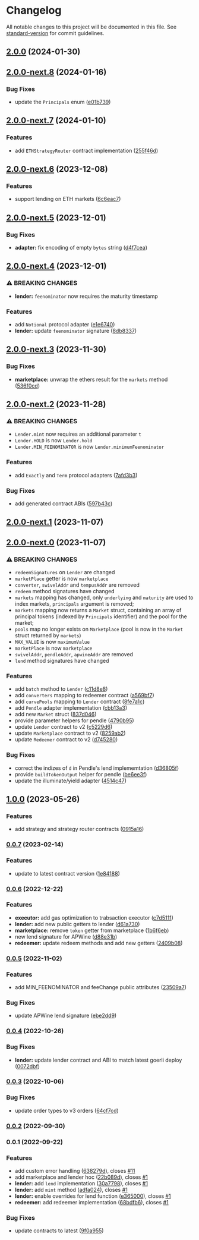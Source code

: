 # Changelog

All notable changes to this project will be documented in this file. See [standard-version](https://github.com/conventional-changelog/standard-version) for commit guidelines.

## [2.0.0](https://github.com/Swivel-Finance/illuminate-js/compare/v2.0.0-next.8...v2.0.0) (2024-01-30)

## [2.0.0-next.8](https://github.com/Swivel-Finance/illuminate-js/compare/v2.0.0-next.7...v2.0.0-next.8) (2024-01-16)


### Bug Fixes

* update the `Principals` enum ([e01b739](https://github.com/Swivel-Finance/illuminate-js/commit/e01b739959fe60015b1b06cadebd32e141d52d85))

## [2.0.0-next.7](https://github.com/Swivel-Finance/illuminate-js/compare/v2.0.0-next.6...v2.0.0-next.7) (2024-01-10)


### Features

* add `ETHStrategyRouter` contract implementation ([255f46d](https://github.com/Swivel-Finance/illuminate-js/commit/255f46d3a0849a451f7a530bc368573d8d5163f5))

## [2.0.0-next.6](https://github.com/Swivel-Finance/illuminate-js/compare/v2.0.0-next.5...v2.0.0-next.6) (2023-12-08)


### Features

* support lending on ETH markets ([6c6eac7](https://github.com/Swivel-Finance/illuminate-js/commit/6c6eac7b953b9584b43df1c6f954774a99494542))

## [2.0.0-next.5](https://github.com/Swivel-Finance/illuminate-js/compare/v2.0.0-next.4...v2.0.0-next.5) (2023-12-01)


### Bug Fixes

* **adapter:** fix encoding of empty `bytes` string ([d4f7cea](https://github.com/Swivel-Finance/illuminate-js/commit/d4f7cea44fb375e692d03a39459e3b0613fb6323))

## [2.0.0-next.4](https://github.com/Swivel-Finance/illuminate-js/compare/v2.0.0-next.3...v2.0.0-next.4) (2023-12-01)


### ⚠ BREAKING CHANGES

* **lender:** `feenominator` now requires the maturity timestamp

### Features

* add `Notional` protocol adapter ([e1e6740](https://github.com/Swivel-Finance/illuminate-js/commit/e1e67402b733dece2f8840ace422cd309ca32de0))
* **lender:** update `feenominator` signature ([8db8337](https://github.com/Swivel-Finance/illuminate-js/commit/8db83374baadd94462f0b740026caf7dce27ce97))

## [2.0.0-next.3](https://github.com/Swivel-Finance/illuminate-js/compare/v2.0.0-next.2...v2.0.0-next.3) (2023-11-30)


### Bug Fixes

* **marketplace:** unwrap the ethers result for the `markets` method ([536f0cd](https://github.com/Swivel-Finance/illuminate-js/commit/536f0cd6674b2cc0db0b4b83390b67d0d12f6cc2))

## [2.0.0-next.2](https://github.com/Swivel-Finance/illuminate-js/compare/v2.0.0-next.1...v2.0.0-next.2) (2023-11-28)


### ⚠ BREAKING CHANGES

* `Lender.mint` now requires an additional parameter `t`
* `Lender.HOLD` is now `Lender.hold`
* `Lender.MIN_FEENOMINATOR` is now `Lender.minimumFeenominator`

### Features

* add `Exactly` and `Term` protocol adapters ([7afd3b3](https://github.com/Swivel-Finance/illuminate-js/commit/7afd3b36e94a8769eab6b138db93eb3b41a9d94d))


### Bug Fixes

* add generated contract ABIs ([597b43c](https://github.com/Swivel-Finance/illuminate-js/commit/597b43c32c70438b58116e29d7a45b1642ff19f6))

## [2.0.0-next.1](https://github.com/Swivel-Finance/illuminate-js/compare/v2.0.0-next.0...v2.0.0-next.1) (2023-11-07)

## [2.0.0-next.0](https://github.com/Swivel-Finance/illuminate-js/compare/v1.0.0...v2.0.0-next.0) (2023-11-07)


### ⚠ BREAKING CHANGES

* `redeemSignatures` on `Lender` are changed
* `marketPlace` getter is now `marketplace`
* `converter`, `swivelAddr` and `tempusAddr` are removed
* `redeem` method signatures have changed
* `markets` mapping has changed, only `underlying` and `maturity` are used to index markets, `principals` argument is removed;
* `markets` mapping now returns a `Market` struct, containing an array of principal tokens (indexed by `Principals` identifier) and the pool for the market;
* `pools` map no longer exists on `Marketplace` (pool is now in the `Market` struct returned by `markets`)
* `MAX_VALUE` is now `maximumValue`
* `marketPlace` is now `marketplace`
* `swivelAddr`, `pendleAddr`, `apwineAddr` are removed
* `lend` method signatures have changed

### Features

* add `batch` method to `Lender` ([c11d8e8](https://github.com/Swivel-Finance/illuminate-js/commit/c11d8e842ea18f5fb2eaea3ed3068e68bcb00fb2))
* add `converters` mapping to redeemer contract ([a569bf7](https://github.com/Swivel-Finance/illuminate-js/commit/a569bf72bb1cefe7462c8e94afa9d40de9f14501))
* add `curvePools` mapping to `Lender` contract ([8fe7a1c](https://github.com/Swivel-Finance/illuminate-js/commit/8fe7a1c6de0e491741f3441450bf98f14d7c37c1))
* add `Pendle` adapter implementation ([cbb13a3](https://github.com/Swivel-Finance/illuminate-js/commit/cbb13a337af81d075ab2a1edf866632a27f4dcf4))
* add new `Market` struct ([837d046](https://github.com/Swivel-Finance/illuminate-js/commit/837d0462f37750ad581803356a98f65a1984c82d))
* provide parameter helpers for pendle ([4790b95](https://github.com/Swivel-Finance/illuminate-js/commit/4790b9510e66693ddcd8ea85e2cfb0a487ef9e08))
* update `Lender` contract to v2 ([c5229d6](https://github.com/Swivel-Finance/illuminate-js/commit/c5229d69457f3c610b16bef852de71de6be9f305))
* update `Marketplace` contract to v2 ([8259ab2](https://github.com/Swivel-Finance/illuminate-js/commit/8259ab2c1f90e3ecf5a6dc5010aea055bd3cd13e))
* update `Redeemer` contract to v2 ([d745280](https://github.com/Swivel-Finance/illuminate-js/commit/d74528069dfab8f711bd3d7c1a932195c2b7f476))


### Bug Fixes

* correct the indizes of `d` in Pendle's lend implememtation ([d36805f](https://github.com/Swivel-Finance/illuminate-js/commit/d36805fbbb0be4781d9826deb8ff71d6e1130947))
* provide `buildTokenOutput` helper for pendle ([be6ee3f](https://github.com/Swivel-Finance/illuminate-js/commit/be6ee3f20c623654ba8adcdc156456233f42d089))
* update the illuminate/yield adapter ([4514c47](https://github.com/Swivel-Finance/illuminate-js/commit/4514c470e07e631a7ccb00eeb2f88ef96d4f366e))

## [1.0.0](https://github.com/Swivel-Finance/illuminate-js/compare/v0.0.7...v1.0.0) (2023-05-26)


### Features

* add strategy and strategy router contracts ([0915a16](https://github.com/Swivel-Finance/illuminate-js/commit/0915a166ff40710b82d14465650d3b45ad4c218a))

### [0.0.7](https://github.com/Swivel-Finance/illuminate-js/compare/v0.0.6...v0.0.7) (2023-02-14)


### Features

* update to latest contract version ([1e84188](https://github.com/Swivel-Finance/illuminate-js/commit/1e841887bae2f8e61240b7c244a922d03a75a9cb))

### [0.0.6](https://github.com/Swivel-Finance/illuminate-js/compare/v0.0.5...v0.0.6) (2022-12-22)


### Features

* **executor:** add gas optimization to trabsaction executor ([c7d5111](https://github.com/Swivel-Finance/illuminate-js/commit/c7d5111afc3a7dd61fcf65852825175a9138dab4))
* **lender:** add new public getters to lender ([d61a730](https://github.com/Swivel-Finance/illuminate-js/commit/d61a730fe28d5c68c81dcbdbdd37ac853f5e2f2d))
* **marketplace:** remove `token` getter from marketplace ([1b6f6eb](https://github.com/Swivel-Finance/illuminate-js/commit/1b6f6ebe392eecf65e06a81fcd024bbf44326d19))
* new lend signature for APWine ([d88e31b](https://github.com/Swivel-Finance/illuminate-js/commit/d88e31bfcfd7569c0bce99fc5d5236fe0d2d083d))
* **redeemer:** update redeem methods and add new getters ([2409b08](https://github.com/Swivel-Finance/illuminate-js/commit/2409b08327dd06d05ee4b7eb75bf8503e1a751af))

### [0.0.5](https://github.com/Swivel-Finance/illuminate-js/compare/v0.0.4...v0.0.5) (2022-11-02)


### Features

* add MIN_FEENOMINATOR and feeChange public attributes ([23509a7](https://github.com/Swivel-Finance/illuminate-js/commit/23509a73fbf14935a7d26f0d53dd24295847c12e))


### Bug Fixes

* update APWine lend signature ([ebe2dd9](https://github.com/Swivel-Finance/illuminate-js/commit/ebe2dd91f4dbbd9de8d8ff9b4ba7e3a53c56edd3))

### [0.0.4](https://github.com/Swivel-Finance/illuminate-js/compare/v0.0.3...v0.0.4) (2022-10-26)


### Bug Fixes

* **lender:** update lender contract and ABI to match latest goerli deploy ([0072dbf](https://github.com/Swivel-Finance/illuminate-js/commit/0072dbf6f7b2281f2c138563f3b8e99005eea0f6))

### [0.0.3](https://github.com/Swivel-Finance/illuminate-js/compare/v0.0.2...v0.0.3) (2022-10-06)


### Bug Fixes

* update order types to v3 orders ([64cf7cd](https://github.com/Swivel-Finance/illuminate-js/commit/64cf7cd94688b401279f462228d1c7f279532e9a))

### [0.0.2](https://github.com/Swivel-Finance/illuminate-js/compare/v0.0.1...v0.0.2) (2022-09-30)

### 0.0.1 (2022-09-22)


### Features

* add custom error handling ([638279d](https://github.com/Swivel-Finance/illuminate-js/commit/638279d5fc55168e7fa98c396b53b02f955a959b)), closes [#11](https://github.com/Swivel-Finance/illuminate-js/issues/11)
* add marketplace and lender hoc ([22b089d](https://github.com/Swivel-Finance/illuminate-js/commit/22b089d569979bbd7cccb9c5be7a64b01bcb3628)), closes [#1](https://github.com/Swivel-Finance/illuminate-js/issues/1)
* **lender:** add `lend` implementation ([30a7798](https://github.com/Swivel-Finance/illuminate-js/commit/30a77989d0dc02743784cee6907ba4e0daf44eea)), closes [#1](https://github.com/Swivel-Finance/illuminate-js/issues/1)
* **lender:** add `mint` method ([adfa024](https://github.com/Swivel-Finance/illuminate-js/commit/adfa024507c5304de6976eb1c5d8691102863b2e)), closes [#1](https://github.com/Swivel-Finance/illuminate-js/issues/1)
* **lender:** enable overrides for lend function ([e365000](https://github.com/Swivel-Finance/illuminate-js/commit/e36500059697790b08a5b01a8a60c72d7fc97ea5)), closes [#1](https://github.com/Swivel-Finance/illuminate-js/issues/1)
* **redeemer:** add redeemer implementation ([68bdfb6](https://github.com/Swivel-Finance/illuminate-js/commit/68bdfb6adf6cee8edb4ea1bf648f1192d1963b5d)), closes [#1](https://github.com/Swivel-Finance/illuminate-js/issues/1)


### Bug Fixes

* update contracts to latest ([9f0a955](https://github.com/Swivel-Finance/illuminate-js/commit/9f0a955528cc2070037a1816bb399bdf4671d87d))
